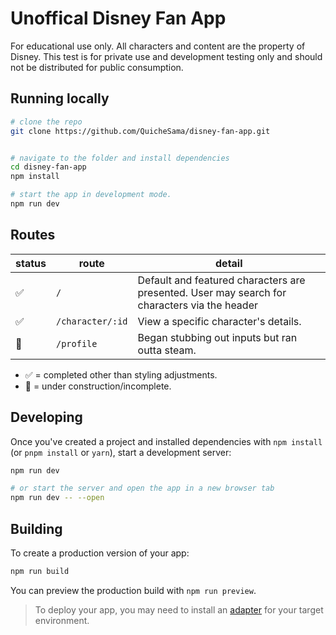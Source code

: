 # Unoffical Disney Fan App

For educational use only. All characters and content are the property of Disney. This test is for private use and development testing only and should not be distributed for public consumption.

## Running locally

```bash
# clone the repo
git clone https://github.com/QuicheSama/disney-fan-app.git


# navigate to the folder and install dependencies
cd disney-fan-app
npm install

# start the app in development mode.
npm run dev
```

## Routes

| status | route            | detail                                                                                       |
| ------ | ---------------- | -------------------------------------------------------------------------------------------- |
| ✅     | `/`              | Default and featured characters are presented. User may search for characters via the header |
| ✅     | `/character/:id` | View a specific character's details.                                                         |
| 🚧     | `/profile`       | Began stubbing out inputs but ran outta steam.                                               |

- ✅ = completed other than styling adjustments.
- 🚧 = under construction/incomplete.

## Developing

Once you've created a project and installed dependencies with `npm install` (or `pnpm install` or `yarn`), start a development server:

```bash
npm run dev

# or start the server and open the app in a new browser tab
npm run dev -- --open
```

## Building

To create a production version of your app:

```bash
npm run build
```

You can preview the production build with `npm run preview`.

> To deploy your app, you may need to install an [adapter](https://kit.svelte.dev/docs/adapters) for your target environment.
